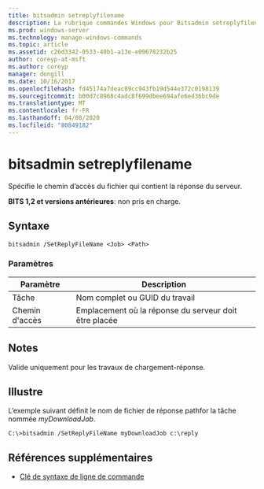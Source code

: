 ```yaml
---
title: bitsadmin setreplyfilename
description: La rubrique commandes Windows pour Bitsadmin setreplyfilename, qui spécifie le chemin d’accès du fichier qui contient la réponse du serveur.
ms.prod: windows-server
ms.technology: manage-windows-commands
ms.topic: article
ms.assetid: c26d3342-0533-40b1-a13e-e09678232b25
author: coreyp-at-msft
ms.author: coreyp
manager: dongill
ms.date: 10/16/2017
ms.openlocfilehash: fd45174a7deac89cc943fb19d544e372c0198139
ms.sourcegitcommit: b00d7c8968c4adc8f699dbee694afe6ed36bc9de
ms.translationtype: MT
ms.contentlocale: fr-FR
ms.lasthandoff: 04/08/2020
ms.locfileid: "80849182"
---
```

# <a name="bitsadmin-setreplyfilename"></a>bitsadmin setreplyfilename

Spécifie le chemin d’accès du fichier qui contient la réponse du serveur.

**BITS 1,2 et versions antérieures**: non pris en charge.

## <a name="syntax"></a>Syntaxe

```
bitsadmin /SetReplyFileName <Job> <Path>
```

### <a name="parameters"></a>Paramètres

|Paramètre|Description|
|---------|-----------|
|Tâche|Nom complet ou GUID du travail|
|Chemin d'accès|Emplacement où la réponse du serveur doit être placée|

## <a name="remarks"></a>Notes

Valide uniquement pour les travaux de chargement-réponse.

## <a name="examples"></a><a name=BKMK_examples></a>Illustre

L’exemple suivant définit le nom de fichier de réponse pathfor la tâche nommée *myDownloadJob*.
```
C:\>bitsadmin /SetReplyFileName myDownloadJob c:\reply
```

## <a name="additional-references"></a>Références supplémentaires

- [Clé de syntaxe de ligne de commande](command-line-syntax-key.md)
